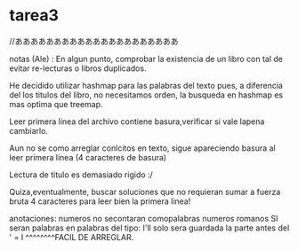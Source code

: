 # tarea3
 //あああああああああああああああああああああ
 
 notas (Ale) :
 En algun punto, comprobar la existencia de un libro con tal de evitar re-lecturas
 o libros duplicados.

 He decidido utilizar hashmap para las palabras del texto pues, a diferencia del
 los titulos del libro, no necesitamos orden, la busqueda en hashmap es mas optima que treemap.

 Leer primera linea del archivo contiene basura,verificar si vale lapena cambiarlo.

 Aun no se como arreglar conlcitos en texto, sigue apareciendo basura al leer primera linea (4 caracteres de basura)

 Lectura de titulo es demasiado rigido :/

 Quiza,eventualmente, buscar soluciones que no requieran sumar a fuerza bruta 4 caracteres para leer bien la primera linea!

anotaciones: numeros no secontaran comopalabras
numeros romanos SI seran palabras
en palabras del tipo: I'll solo sera guardada la parte antes del ' = I
^^^^^^^^FACIL DE ARREGLAR.